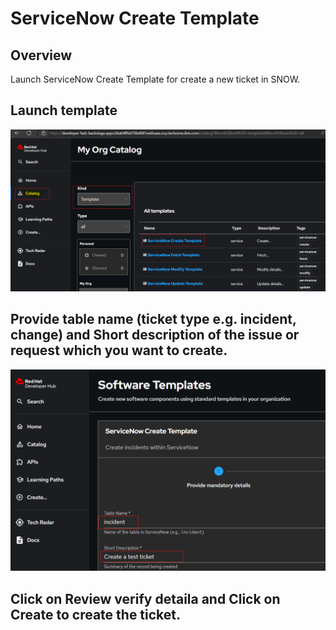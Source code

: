 # ServiceNow Create Template

## Overview
Launch ServiceNow Create Template for create a new ticket in SNOW.

## Launch template

![Architecture Diagram](./Incident_Create.png)

## Provide table name (ticket type e.g. incident, change) and Short description of the issue or request which you want to create.

![Architecture Diagram](./ticket_details.png)

## Click on **Review** verify detaila and Click on **Create** to create the ticket.
